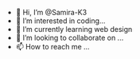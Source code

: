 - 👋 Hi, I’m @Samira-K3
- 👀 I’m interested in coding...
- 🌱 I’m currently learning web design
- 💞️ I’m looking to collaborate on ...
- 📫 How to reach me ...

<!---
Samira-K3/Samira-K3 is a ✨ special ✨ repository because its `README.md` (this file) appears on your GitHub profile.
You can click the Preview link to take a look at your changes.
--->
